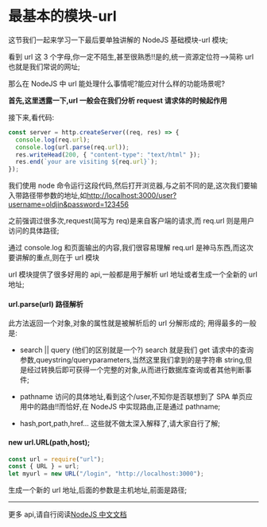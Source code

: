# 最基本的模块-url

这节我们一起来学习一下最后要单独讲解的 NodeJS 基础模块-url 模块;

看到 url 这 3 个字母,你一定不陌生,甚至很熟悉!!是的,统一资源定位符-->简称 url 也就是我们常说的网址;

那么在 NodeJS 中 url 能处理什么事情呢?能应对什么样的功能场景呢?

**首先,这里透露一下,url 一般会在我们分析 request 请求体的时候起作用**

接下来,看代码:

```javascript {.line-numbers}
const server = http.createServer((req, res) => {
  console.log(req.url);
  console.log(url.parse(req.url));
  res.writeHead(200, { "content-type": "text/html" });
  res.end(`your are visiting ${req.url}`);
});
```

我们使用 node 命令运行这段代码,然后打开浏览器,与之前不同的是,这次我们要输入带路径带参数的地址,如[http://localhost:3000/user?username=oldjin&password=123456](http://localhost:3000/user?username=oldjin&password=123456)

之前强调过很多次,request(简写为 req)是来自客户端的请求,而 req.url 则是用户访问的具体路径;

通过 console.log 和页面输出的内容,我们很容易理解 req.url 是神马东西,而这次要讲解的重点,则在于 url 模块

url 模块提供了很多好用的 api,一般都是用于解析 url 地址或者生成一个全新的 url 地址;

#### url.parse(url) 路径解析

此方法返回一个对象,对象的属性就是被解析后的 url 分解形成的;
用得最多的一般是:

- search || query (他们的区别就是一个?)
  search 就是我们 get 请求中的查询参数,queystring/queryparameters,当然这里我们拿到的是字符串 string,但是经过转换后即可获得一个完整的对象,从而进行数据库查询或者其他判断事件;

- pathname
  访问的具体地址,看到这个/user,不知你是否联想到了 SPA 单页应用中的路由!!而恰好,在 NodeJS 中实现路由,正是通过 pathname;

- hash,port,path,href...
  这些就不做太深入解释了,请大家自行了解;

#### new url.URL(path,host);

```javascript {.line-numbers}
const url = require("url");
const { URL } = url;
let myurl = new URL("/login", "http://localhost:3000");
```

生成一个新的 url 地址,后面的参数是主机地址,前面是路径;

---

更多 api,请自行阅读[NodeJS 中文文档](http://nodejs.cn/api/url.html)
